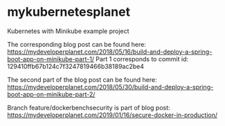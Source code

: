 # mykubernetesplanet
Kubernetes with Minikube example project

The corresponding blog post can be found here: https://mydeveloperplanet.com/2018/05/16/build-and-deploy-a-spring-boot-app-on-minikube-part-1/
Part 1 corresponds to commit id: 129410ffb67b124c7f3247819466b38189ac2be4

The second part of the blog post can be found here: https://mydeveloperplanet.com/2018/05/30/build-and-deploy-a-spring-boot-app-on-minikube-part-2/

Branch feature/dockerbenchsecurity is part of blog post: https://mydeveloperplanet.com/2019/01/16/secure-docker-in-production/
